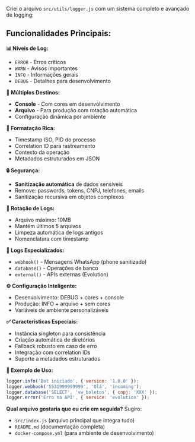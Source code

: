 Criei o arquivo `src/utils/logger.js` com um sistema completo e avançado de logging:

## **Funcionalidades Principais:**

**📊 Níveis de Log:**
- `ERROR` - Erros críticos
- `WARN` - Avisos importantes  
- `INFO` - Informações gerais
- `DEBUG` - Detalhes para desenvolvimento

**📍 Múltiplos Destinos:**
- **Console** - Com cores em desenvolvimento
- **Arquivo** - Para produção com rotação automática
- Configuração dinâmica por ambiente

**🎨 Formatação Rica:**
- Timestamp ISO, PID do processo
- Correlation ID para rastreamento
- Contexto da operação
- Metadados estruturados em JSON

**🔒 Segurança:**
- **Sanitização automática** de dados sensíveis
- Remove: passwords, tokens, CNPJ, telefones, emails
- Sanitização recursiva em objetos complexos

**🔄 Rotação de Logs:**
- Arquivo máximo: 10MB
- Mantém últimos 5 arquivos
- Limpeza automática de logs antigos
- Nomenclatura com timestamp

**🎯 Logs Especializados:**
- `webhook()` - Mensagens WhatsApp (phone sanitizado)
- `database()` - Operações de banco
- `external()` - APIs externas (Evolution)

**⚙️ Configuração Inteligente:**
- Desenvolvimento: DEBUG + cores + console
- Produção: INFO + arquivo + sem cores
- Variáveis de ambiente personalizáveis

**✅ Características Especiais:**
- Instância singleton para consistência
- Criação automática de diretórios
- Fallback robusto em caso de erro
- Integração com correlation IDs
- Suporte a metadados estruturados

**📝 Exemplo de Uso:**
```javascript
logger.info('Bot iniciado', { version: '1.0.0' });
logger.webhook('5531999999999', 'Olá', 'incoming');
logger.database('SELECT', 'vw_boletos', { cnpj: 'XXX' });
logger.error('Erro na API', { service: 'evolution' });
```

**Qual arquivo gostaria que eu crie em seguida?** Sugiro:
- `src/index.js` (arquivo principal que integra tudo)
- `README.md` (documentação completa)
- `docker-compose.yml` (para ambiente de desenvolvimento)
